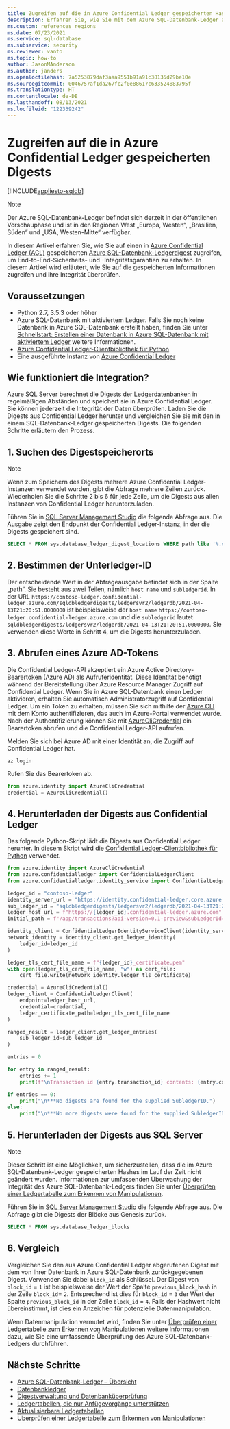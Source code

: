 ```yaml
---
title: Zugreifen auf die in Azure Confidential Ledger gespeicherten Hashes
description: Erfahren Sie, wie Sie mit dem Azure SQL-Datenbank-Ledger auf die in Azure Confidential Ledger (ACL) gespeicherten Digests zugreifen.
ms.custom: references_regions
ms.date: 07/23/2021
ms.service: sql-database
ms.subservice: security
ms.reviewer: vanto
ms.topic: how-to
author: JasonMAnderson
ms.author: janders
ms.openlocfilehash: 7a5253879daf3aaa9551b91a91c38135d29be10e
ms.sourcegitcommit: 0046757af1da267fc2f0e88617c633524883795f
ms.translationtype: HT
ms.contentlocale: de-DE
ms.lasthandoff: 08/13/2021
ms.locfileid: "122339242"
---
```

# <a name="access-the-digests-stored-in-confidential-ledger"></a>Zugreifen auf die in Azure Confidential Ledger gespeicherten Digests

[!INCLUDE[appliesto-sqldb](../includes/appliesto-sqldb.md)]

> [!NOTE]
> Der Azure SQL-Datenbank-Ledger befindet sich derzeit in der öffentlichen Vorschauphase und ist in den Regionen West „Europa, Westen“, „Brasilien, Süden“ und „USA, Westen-Mitte“ verfügbar.

In diesem Artikel erfahren Sie, wie Sie auf einen in [Azure Confidential Ledger (ACL)](../../confidential-ledger/index.yml) gespeicherten [Azure SQL-Datenbank-Ledgerdigest](ledger-overview.md) zugreifen, um End-to-End-Sicherheits- und -Integritätsgarantien zu erhalten. In diesem Artikel wird erläutert, wie Sie auf die gespeicherten Informationen zugreifen und ihre Integrität überprüfen.

## <a name="prerequisites"></a>Voraussetzungen

- Python 2.7, 3.5.3 oder höher
- Azure SQL-Datenbank mit aktiviertem Ledger. Falls Sie noch keine Datenbank in Azure SQL-Datenbank erstellt haben, finden Sie unter [Schnellstart: Erstellen einer Datenbank in Azure SQL-Datenbank mit aktiviertem Ledger](ledger-create-a-single-database-with-ledger-enabled.md) weitere Informationen.
- [Azure Confidential Ledger-Clientbibliothek für Python](https://github.com/Azure/azure-sdk-for-python/tree/master/sdk/confidentialledger/azure-confidentialledger)
- Eine ausgeführte Instanz von [Azure Confidential Ledger](../../confidential-ledger/index.yml)

## <a name="how-does-the-integration-work"></a>Wie funktioniert die Integration?

Azure SQL Server berechnet die Digests der [Ledgerdatenbanken](ledger-overview.md#ledger-database) in regelmäßigen Abständen und speichert sie in Azure Confidential Ledger. Sie können jederzeit die Integrität der Daten überprüfen. Laden Sie die Digests aus Confidential Ledger herunter und vergleichen Sie sie mit den in einem SQL-Datenbank-Ledger gespeicherten Digests. Die folgenden Schritte erläutern den Prozess.

## <a name="1-find-the-digest-location"></a>1. Suchen des Digestspeicherorts

> [!NOTE]
> Wenn zum Speichern des Digests mehrere Azure Confidential Ledger-Instanzen verwendet wurden, gibt die Abfrage mehrere Zeilen zurück. Wiederholen Sie die Schritte 2 bis 6 für jede Zeile, um die Digests aus allen Instanzen von Confidential Ledger herunterzuladen.

Führen Sie in [SQL Server Management Studio](/sql/ssms/download-sql-server-management-studio-ssms) die folgende Abfrage aus. Die Ausgabe zeigt den Endpunkt der Confidential Ledger-Instanz, in der die Digests gespeichert sind.

```sql
SELECT * FROM sys.database_ledger_digest_locations WHERE path like '%.confidential-ledger.azure.com%'
```

## <a name="2-determine-the-subledgerid"></a>2. Bestimmen der Unterledger-ID

Der entscheidende Wert in der Abfrageausgabe befindet sich in der Spalte „path“. Sie besteht aus zwei Teilen, nämlich `host name` und `subledgerid`. In der URL `https://contoso-ledger.confidential-ledger.azure.com/sqldbledgerdigests/ledgersvr2/ledgerdb/2021-04-13T21:20:51.0000000` ist beispielsweise der `host name` `https://contoso-ledger.confidential-ledger.azure.com` und die `subledgerid` lautet `sqldbledgerdigests/ledgersvr2/ledgerdb/2021-04-13T21:20:51.0000000`. Sie verwenden diese Werte in Schritt 4, um die Digests herunterzuladen.

## <a name="3-obtain-an-azure-ad-token"></a>3. Abrufen eines Azure AD-Tokens

Die Confidential Ledger-API akzeptiert ein Azure Active Directory-Bearertoken (Azure AD) als Aufruferidentität. Diese Identität benötigt während der Bereitstellung über Azure Resource Manager Zugriff auf Confidential Ledger. Wenn Sie in Azure SQL-Datenbank einen Ledger aktivieren, erhalten Sie automatisch Administratorzugriff auf Confidential Ledger. Um ein Token zu erhalten, müssen Sie sich mithilfe der [Azure CLI](/cli/azure/install-azure-cli) mit dem Konto authentifizieren, das auch im Azure-Portal verwendet wurde. Nach der Authentifizierung können Sie mit [AzureCliCredential](/python/api/azure-identity/azure.identity.azureclicredential) ein Bearertoken abrufen und die Confidential Ledger-API aufrufen.

Melden Sie sich bei Azure AD mit einer Identität an, die Zugriff auf Confidential Ledger hat.

```azure-cli
az login
```

Rufen Sie das Bearertoken ab.

```python
from azure.identity import AzureCliCredential
credential = AzureCliCredential()
```

## <a name="4-download-the-digests-from-confidential-ledger"></a>4. Herunterladen der Digests aus Confidential Ledger

Das folgende Python-Skript lädt die Digests aus Confidential Ledger herunter. In diesem Skript wird die [Confidential Ledger-Clientbibliothek für Python](https://github.com/Azure/azure-sdk-for-python/tree/master/sdk/confidentialledger/azure-confidentialledger) verwendet.

```python
from azure.identity import AzureCliCredential
from azure.confidentialledger import ConfidentialLedgerClient
from azure.confidentialledger.identity_service import ConfidentialLedgerIdentityServiceClient

ledger_id = "contoso-ledger"
identity_server_url = "https://identity.confidential-ledger.core.azure.com"
sub_ledger_id = "sqldbledgerdigests/ledgersvr2/ledgerdb/2021-04-13T21:20:51.0000000"
ledger_host_url = f"https://{ledger_id}.confidential-ledger.azure.com"
initial_path = f"/app/transactions?api-version=0.1-preview&subLedgerId={sub_ledger_id}"

identity_client = ConfidentialLedgerIdentityServiceClient(identity_server_url)
network_identity = identity_client.get_ledger_identity(
    ledger_id=ledger_id
)

ledger_tls_cert_file_name = f"{ledger_id}_certificate.pem"
with open(ledger_tls_cert_file_name, "w") as cert_file:
    cert_file.write(network_identity.ledger_tls_certificate)

credential = AzureCliCredential()
ledger_client = ConfidentialLedgerClient(
    endpoint=ledger_host_url, 
    credential=credential,
    ledger_certificate_path=ledger_tls_cert_file_name
)

ranged_result = ledger_client.get_ledger_entries(
    sub_ledger_id=sub_ledger_id
)

entries = 0

for entry in ranged_result:
    entries += 1
    print(f"\nTransaction id {entry.transaction_id} contents: {entry.contents}")

if entries == 0:
    print("\n***No digests are found for the supplied SubledgerID.")
else:
    print("\n***No more digests were found for the supplied SubledgerID.")
```

## <a name="5-download-the-digests-from-the-sql-server"></a>5. Herunterladen der Digests aus SQL Server

> [!NOTE]
> Dieser Schritt ist eine Möglichkeit, um sicherzustellen, dass die im Azure SQL-Datenbank-Ledger gespeicherten Hashes im Lauf der Zeit nicht geändert wurden. Informationen zur umfassenden Überwachung der Integrität des Azure SQL-Datenbank-Ledgers finden Sie unter [Überprüfen einer Ledgertabelle zum Erkennen von Manipulationen](ledger-verify-database.md).

Führen Sie in [SQL Server Management Studio](/sql/ssms/download-sql-server-management-studio-ssms) die folgende Abfrage aus. Die Abfrage gibt die Digests der Blöcke aus Genesis zurück.

```sql
SELECT * FROM sys.database_ledger_blocks
```

## <a name="6-comparison"></a>6. Vergleich

Vergleichen Sie den aus Azure Confidential Ledger abgerufenen Digest mit dem von Ihrer Datenbank in Azure SQL-Datenbank zurückgegebenen Digest. Verwenden Sie dabei `block_id` als Schlüssel. Der Digest von `block_id` = `1` ist beispielsweise der Wert der Spalte `previous_block_hash` in der Zeile `block_id`= `2`. Entsprechend ist dies für `block_id` = `3` der Wert der Spalte `previous_block_id` in der Zeile `block_id` = `4`. Falls der Hashwert nicht übereinstimmt, ist dies ein Anzeichen für potenzielle Datenmanipulation.

Wenn Datenmanipulation vermutet wird, finden Sie unter [Überprüfen einer Ledgertabelle zum Erkennen von Manipulationen](ledger-verify-database.md) weitere Informationen dazu, wie Sie eine umfassende Überprüfung des Azure SQL-Datenbank-Ledgers durchführen.

## <a name="next-steps"></a>Nächste Schritte

- [Azure SQL-Datenbank-Ledger – Übersicht](ledger-overview.md)
- [Datenbankledger](ledger-database-ledger.md)
- [Digestverwaltung und Datenbanküberprüfung](ledger-digest-management-and-database-verification.md)
- [Ledgertabellen, die nur Anfügevorgänge unterstützen](ledger-append-only-ledger-tables.md)
- [Aktualisierbare Ledgertabellen](ledger-updatable-ledger-tables.md)
- [Überprüfen einer Ledgertabelle zum Erkennen von Manipulationen](ledger-verify-database.md)
